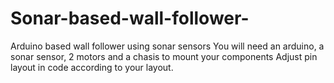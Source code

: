 # Sonar-based-wall-follower-
Arduino based wall follower using sonar sensors
You will need an arduino, a sonar sensor, 2 motors and a chasis to mount your components
Adjust pin layout in code according to your layout.
